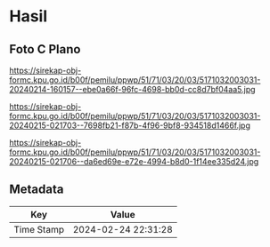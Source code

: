 # Hasil

## Foto C Plano

https://sirekap-obj-formc.kpu.go.id/b00f/pemilu/ppwp/51/71/03/20/03/5171032003031-20240214-160157--ebe0a66f-96fc-4698-bb0d-cc8d7bf04aa5.jpg

https://sirekap-obj-formc.kpu.go.id/b00f/pemilu/ppwp/51/71/03/20/03/5171032003031-20240215-021703--7698fb21-f87b-4f96-9bf8-934518d1466f.jpg

https://sirekap-obj-formc.kpu.go.id/b00f/pemilu/ppwp/51/71/03/20/03/5171032003031-20240215-021706--da6ed69e-e72e-4994-b8d0-1f14ee335d24.jpg


## Metadata

| Key        | Value               |
| ---------- | ------------------- |
| Time Stamp | 2024-02-24 22:31:28 |



